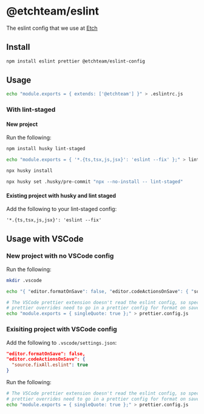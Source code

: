 # @etchteam/eslint

The eslint config that we use at [Etch](https://etch.co)

## Install

```bash
npm install eslint prettier @etchteam/eslint-config
```

## Usage

```bash
echo "module.exports = { extends: ['@etchteam'] }" > .eslintrc.js
```

### With lint-staged

#### New project

Run the following:

```bash
npm install husky lint-staged

echo "module.exports = { '*.{ts,tsx,js,jsx}': 'eslint --fix' };" > lint-staged.config.js

npx husky install

npx husky set .husky/pre-commit "npx --no-install -- lint-staged"

```

#### Existing project with husky and lint staged

Add the following to your lint-staged config:

`'*.{ts,tsx,js,jsx}': 'eslint --fix'`

## Usage with VSCode

### New project with no VSCode config

Run the following:

```bash
mkdir .vscode

echo "{ "editor.formatOnSave": false, "editor.codeActionsOnSave": { "source.fixAll.eslint": true } }" > .vscode/settings.json

# The VSCode prettier extension doesn't read the eslint config, so specific
# prettier overrides need to go in a prettier config for format on save
echo "module.exports = { singleQuote: true };" > prettier.config.js

```

### Exisiting project with VSCode config

Add the following to `.vscode/settings.json`:

```json
"editor.formatOnSave": false,
"editor.codeActionsOnSave": {
  "source.fixAll.eslint": true
}
```

Run the following:

```bash
# The VSCode prettier extension doesn't read the eslint config, so specific
# prettier overrides need to go in a prettier config for format on save
echo "module.exports = { singleQuote: true };" > prettier.config.js
```
